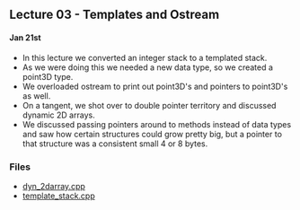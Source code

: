 ## Lecture 03 - Templates and Ostream

#### Jan 21st 

- In this lecture we converted an integer stack to a templated stack.
- As we were doing this we needed a new data type, so we created a point3D type.
- We overloaded ostream to print out point3D's and pointers to point3D's as well.
- On a tangent, we shot over to double pointer territory and discussed dynamic 2D arrays.
- We discussed passing pointers around to methods instead of data types and saw how certain structures could grow pretty big, but a pointer to that structure was a consistent small 4 or 8 bytes. 


### Files
- [dyn_2darray.cpp](dyn_2darray.cpp)
- [template_stack.cpp](template_stack..cpp)

